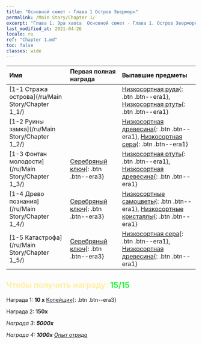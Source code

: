 ```yaml
---
title: "Основной сюжет - Глава 1 Остров Эверморн"
permalink: /Main Story/Chapter 1/
excerpt: "Глава 1. Эра хаоса  Основной сюжет - Глава 1. Остров Эверморн"
last_modified_at: 2021-04-26
locale: ru
ref: "Chapter 1.md"
toc: false
classes: wide
---
```


  | Имя |  Первая полная награда | Выпавшие предметы |
  |:------------|:------------|:------------| 
  | [1-1 Стража острова](/ru/Main Story/Chapter 1_1/) |  | [Низкосортная руда](/ItemsRU/mat_1/){: .btn .btn--era1}, [Низкосортная ртуть](/ItemsRU/mat_2/){: .btn .btn--era1} |
  | [1-2 Руины замка](/ru/Main Story/Chapter 1_2/) |  | [Низкосортная древесина](/ItemsRU/mat_1/){: .btn .btn--era1}, [Низкосортная сера](/ItemsRU/mat_3/){: .btn .btn--era1} |
  | [1-3 Фонтан молодости](/ru/Main Story/Chapter 1_3/) | [Серебряный ключ](/ItemsRU/con_693/){: .btn .btn--era3} | [Низкосортная ртуть](/ItemsRU/mat_2/){: .btn .btn--era1}, [Низкосортная древесина](/ItemsRU/mat_1/){: .btn .btn--era1} |
  | [1-4 Древо познания](/ru/Main Story/Chapter 1_4/) | [Серебряный ключ](/ItemsRU/con_693/){: .btn .btn--era3} | [Низкосортные самоцветы](/ItemsRU/mat_4/){: .btn .btn--era1}, [Низкосортные кристаллы](/ItemsRU/mat_5/){: .btn .btn--era1} |
  | [1-5 Катастрофа](/ru/Main Story/Chapter 1_5/) | [Серебряный ключ](/ItemsRU/con_693/){: .btn .btn--era3} | [Низкосортная сера](/ItemsRU/mat_3/){: .btn .btn--era1}, [Низкосортная древесина](/ItemsRU/mat_1/){: .btn .btn--era1} |


## <span style="color: #ffeea0">Чтобы получить награду: </span><span style="color: #27f73a">15/15</span>

 Награда 1: **10 x** [Копейщик](/ItemsRU/unt_190/){: .btn .btn--era3}

 Награда 2:  **150x** <i class="fas fa-gem"/>

 Награда 3:  **5000x** <i class="fas fa-coins"/>

 Награда 4:  **1000x** [Опыт отряда](/ItemsRU/con_902/)

